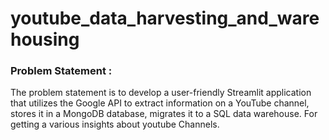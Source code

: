 # youtube_data_harvesting_and_warehousing

### Problem Statement :
The problem statement is to develop a user-friendly Streamlit application that utilizes the Google API to extract information on a YouTube channel, stores it in a MongoDB database, migrates it to a SQL data warehouse. For getting a various insights about youtube Channels. 
